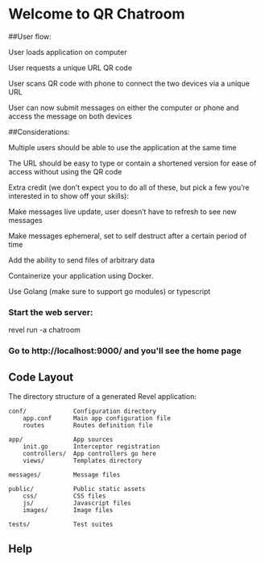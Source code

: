 # Welcome to QR Chatroom

##User flow:


User loads application on computer



User requests a unique URL QR code



User scans QR code with phone to connect
the two devices via a unique URL



User can now submit messages on either the
computer or phone and access the message on both devices



##Considerations:


Multiple users should be able to use the
application at the same time



The URL should be easy to type or contain
a shortened version for ease of access without using the QR code



Extra credit
(we don’t expect you to do all of these, but pick a few you’re interested in to show off your skills):


Make messages live update, user doesn’t have
to refresh to see new messages



Make messages ephemeral, set to self destruct
after a certain period of time



Add the ability to send files of arbitrary
data



Containerize your application using Docker.



Use Golang (make sure to support go modules)
or typescript

### Start the web server:

   revel run -a chatroom

### Go to http://localhost:9000/ and you'll see the home page



## Code Layout

The directory structure of a generated Revel application:

    conf/             Configuration directory
        app.conf      Main app configuration file
        routes        Routes definition file

    app/              App sources
        init.go       Interceptor registration
        controllers/  App controllers go here
        views/        Templates directory

    messages/         Message files

    public/           Public static assets
        css/          CSS files
        js/           Javascript files
        images/       Image files

    tests/            Test suites


## Help

##
